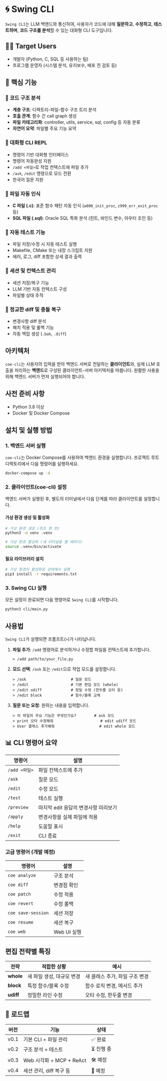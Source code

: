# 🌀 Swing CLI

`Swing CLI`는 LLM 백엔드와 통신하여, 사용자가 코드에 대해 **질문하고**, **수정하고**, **테스트하며**, **코드 구조를 분석**할 수 있는 대화형 CLI 도구입니다.

## 🧑‍💻 Target Users
- 개발자 (Python, C, SQL 등 사용하는 팀)
- 프로그램 운영자 (시스템 분석, 유지보수, 배포 전 검토 등)

## 🎯 핵심 기능

### 🧠 코드 구조 분석
- **계층 구조**: 디렉토리-파일-함수 구조 트리 분석
- **호출 관계**: 함수 간 call graph 생성
- **파일 카테고리화**: controller, utils, service, sql, config 등 자동 분류
- **자연어 요약**: 파일별 주요 기능 요약

### 💬 대화형 CLI REPL
- 명령어 기반 대화형 인터페이스
- 명령어 자동완성 지원
- `/add <파일>`로 작업 컨텍스트에 파일 추가
- `/ask`, `/edit` 명령으로 모드 전환
- 한국어 질문 지원

### 🧩 파일 자동 인식
- **C 파일 (.c)**: 표준 함수 패턴 자동 인식 (`a000_init_proc`, `z999_err_exit_proc` 등)
- **SQL 파일 (.sql)**: Oracle SQL 특화 분석 (힌트, 바인드 변수, 아우터 조인 등)

### 🧪 자동 테스트 기능
- 파일 저장/수정 시 자동 테스트 실행
- Makefile, CMake 또는 내장 스크립트 지원
- 에러, 로그, diff 포함한 상세 결과 출력

### 🧵 세션 및 컨텍스트 관리
- 세션 저장/복구 기능
- LLM 기반 자동 컨텍스트 구성
- 파일별 상태 추적

### 🧬 정교한 diff 및 충돌 복구
- 변경사항 diff 분석
- 패치 적용 및 롤백 기능
- 자동 백업 생성 (`.bak`, `.diff`)

## 아키텍처

`coe-cli`는 사용자의 입력을 받아 백엔드 서버로 전달하는 **클라이언트**와, 실제 LLM 호출을 처리하는 **백엔드**로 구성된 클라이언트-서버 아키텍처를 따릅니다. 원활한 사용을 위해 백엔드 서버가 먼저 실행되어야 합니다.

## 사전 준비 사항

- Python 3.8 이상
- Docker 및 Docker Compose

## 설치 및 실행 방법

### 1. 백엔드 서버 실행

`coe-cli`는 Docker Compose를 사용하여 백엔드 환경을 실행합니다. 프로젝트 루트 디렉토리에서 다음 명령어를 실행하세요.

```bash
docker-compose up -d
```

### 2. 클라이언트(coe-cli) 설정

백엔드 서버가 실행된 후, 별도의 터미널에서 다음 단계를 따라 클라이언트를 설정합니다.

#### 가상 환경 생성 및 활성화

```bash
# 가상 환경 생성 (최초 한 번)
python3 -m venv .venv

# 가상 환경 활성화 (새 터미널을 열 때마다)
source .venv/bin/activate
```

#### 필요 라이브러리 설치

```bash
# 가상 환경이 활성화된 상태에서 실행
pip3 install -r requirements.txt
```

### 3. Swing CLI 실행

모든 설정이 완료되면 다음 명령어로 `Swing CLI`를 시작합니다.

```bash
python3 cli/main.py
```

## 사용법

`Swing CLI`가 실행되면 프롬프트(`>`)가 나타납니다.

1.  **파일 추가**: `/add` 명령어로 분석하거나 수정할 파일을 컨텍스트에 추가합니다.
    ```
    > /add path/to/your_file.py
    ```

2.  **모드 선택**: `/ask` 또는 `/edit`으로 작업 모드를 설정합니다.
    ```
    > /ask                    # 질문 모드
    > /edit                   # 기본 편집 모드 (whole)
    > /edit udiff             # 정밀 수정 (한두줄 오타 등)
    > /edit block             # 함수/블록 교체
    ```

3.  **질문 또는 요청**: 원하는 내용을 입력합니다.
    ```
    > 이 파일의 주요 기능은 무엇인가요?        # ask 모드
    > print 오타 수정해줘                     # edit udiff 모드  
    > User 클래스 추가해줘                    # edit whole 모드
    ```

## 📊 CLI 명령어 요약

| 명령어 | 설명 |
|--------|------|
| `/add <파일>` | 파일 컨텍스트에 추가 |
| `/ask` | 질문 모드 |
| `/edit` | 수정 모드 |
| `/test` | 테스트 실행 |
| `/preview` | 마지막 edit 응답의 변경사항 미리보기 |
| `/apply` | 변경사항을 실제 파일에 적용 |
| `/help` | 도움말 표시 |
| `/exit` | CLI 종료 |

### 고급 명령어 (개발 예정)
| 명령어 | 설명 |
|--------|------|
| `coe analyze` | 구조 분석 |
| `coe diff` | 변경점 확인 |
| `coe patch` | 수정 적용 |
| `coe revert` | 수정 롤백 |
| `coe save-session` | 세션 저장 |
| `coe resume` | 세션 복구 |
| `coe web` | Web UI 실행 |

## 편집 전략별 특징

| 전략 | 적합한 상황 | 예시 |
| --- | --- | --- |
| **whole** | 새 파일 생성, 대규모 변경 | 새 클래스 추가, 파일 구조 변경 |
| **block** | 특정 함수/블록 수정 | 함수 로직 변경, 메서드 추가 |  
| **udiff** | 정밀한 라인 수정 | 오타 수정, 한두줄 변경 |

## 📅 로드맵

| 버전 | 기능 | 상태 |
|------|------|------|
| v0.1 | 기본 CLI + 파일 관리 | ✅ 완료 |
| v0.2 | 구조 분석 + 테스트 | ⏳ 진행 중 |
| v0.3 | Web 시각화 + MCP + ReAct | 🛠 예정 |
| v0.4 | 세션 관리, diff 복구 등 | 📌 예정 |
